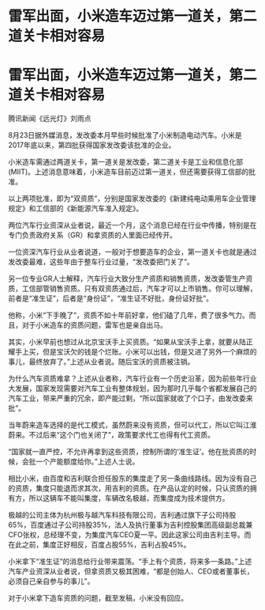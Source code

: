 # 雷军出面，小米造车迈过第一道关，第二道关卡相对容易

# 雷军出面，小米造车迈过第一道关，第二道关卡相对容易

腾讯新闻《远光灯》刘雨点

8月23日据外媒消息，发改委本月早些时候批准了小米制造电动汽车。小米是2017年底以来，第四批获得国家发改委该批准的企业。

小米造车需通过两道关卡，第一道关是发改委，第二道关卡是工业和信息化部(MIIT)。上述消息意味着，小米造车目前迈过第一道关，但还需要获得工信部的批准。

以上两项批准，即为“双资质”，分别是国家发改委的《新建纯电动乘用车企业管理规定》和工信部的《新能源汽车准入规定》。

两位汽车行业资深从业者说，最近一个月，这个消息已经在行业中传播，特别是在专门负责政府关系（GR）和拿资质的人里面已经传开。

一位资深汽车行业从业者说道，一般对于想要造车的企业，第一道关卡也就是通过发改委最难，这些年由于整车行业过量，“发改委把门关了”。

另一位专业GR人士解释，汽车行业大致分生产资质和销售资质，发改委管生产资质，工信部管销售资质。只有双资质通过后，汽车才可以上市销售。你可以理解，前者是“准生证”，后者是“身份证”，“准生证不好批，身份证好批”。

他称，小米“下手晚了”，资质不如十年前好拿，他们磕了几年，费了很多气力。而且，对于小米造车的资质问题，雷军也是亲自出马。

其实，小米早前也想过从北京宝沃手上买资质。“如果从宝沃手上拿，就要从陆正耀手上买，但是宝沃欠的钱是个烂账。小米可以出钱，但是又进了另外一个麻烦的事儿，最终放弃了。”上述从业者说。随后宝沃的资质被注销。

为什么汽车资质难拿？上述从业者称，汽车行业有一个历史沿革，因为前些年行业大发展，国家发现需要对汽车工业有整体规划，因为那时几乎每个省都发展自己的汽车工业，带来严重的冗余，即产能过剩，“所以国家就收了个口子，由发改委来批”。

当年蔚来造车选择的是代工模式，虽然蔚来没有资质，但可以代工，所以它叫江淮蔚来。不过后来“这个门也关闭了”，政策要求代工也得有代工资质。

“国家就一直严控，不允许再拿到这些资质，控制所谓的‘准生证’。他在批资质的时候，会批一个产能额度给你。”上述人士说。

相比小米，由百度和吉利联合担任股东的集度走了另一条曲线路线。因为没有自己的资质，集度只能退而求其次，用吉利的资质。在产品认定的时候，只认资质的拥有方，所以这辆车不能叫集度，车辆改名极越，而集度成为技术提供方。

极越的公司主体为杭州极与越汽车科技有限公司，吉利通过旗下子公司持股65%，百度通过子公司持股35%，法人及执行董事为吉利控股集团高级副总裁兼CFO张权，总经理不变，为集度汽车CEO夏一平。因此这家公司由吉利主导。而在此之前，集度正好相反，百度占股55%，吉利占股45%。

小米拿下“准生证”的消息给行业带来震荡。“手上有个资质，将来多一条路。”上述汽车产业资深从业者说，但拿资质又极其困难，“都是创始人、CEO或者董事长，必须自己亲自参与的事儿”。

对于小米拿下造车资质的问题，截至发稿，小米没有回应。

